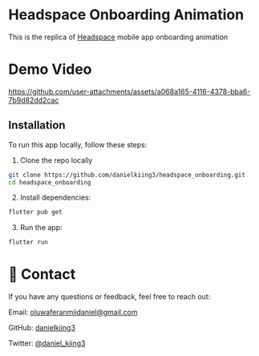 # Headspace Onboarding Animation
This is the replica of [Headspace](https://www.headspace.com/) mobile app onboarding animation

# Demo Video


https://github.com/user-attachments/assets/a068a165-4116-4378-bba6-7b9d82dd2cac





## Installation
To run this app locally, follow these steps:

1. Clone the repo locally

```bash
git clone https://github.com/danielkiing3/headspace_onboarding.git
cd headspace_onboarding
```
2. Install dependencies:
```bash
flutter pub get
```
3. Run the app:
```bash
flutter run
```

# 💬 Contact
If you have any questions or feedback, feel free to reach out:

Email: oluwaferanmiidaniel@gmail.com

GitHub: [danielkiing3](https://github.com/danielkiing3)

Twitter: [@daniel_kiing3](https://twitter.com/daniel_kiing3)
